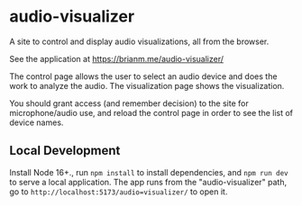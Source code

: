 # audio-visualizer

A site to control and display audio visualizations, all from the browser.

See the application at https://brianm.me/audio-visualizer/

The control page allows the user to select an audio device and does the work to
analyze the audio.
The visualization page shows the visualization.

You should grant access (and remember decision) to the site for
microphone/audio use, and reload the control page in order to see the list of
device names.

## Local Development

Install Node 16+., run `npm install` to install dependencies, and `npm run dev`
to serve a local application. The app runs from the "audio-visualizer" path,
go to `http://localhost:5173/audio=visualizer/` to open it.
